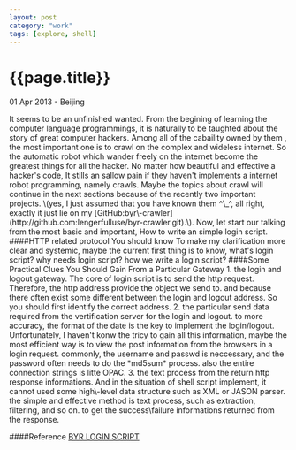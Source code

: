 ```yaml
---
layout: post
category: "work"
tags: [explore, shell]
---
```

{{page.title}}
=============
<p class="meta">01 Apr 2013 - Beijing</p>
It seems to be an unfinished wanted. From the begining of learning the computer language programmings, it is naturally to be taughted about
the story of great computer hackers. Among all of the cabaility owned by them , the most important one is to crawl on the complex and wideless
internet. So the automatic robot which wander freely on the internet become the greatest things for all the hacker. No matter how beautiful
and effective a hacker's code, It stills an sallow pain if they haven't implements a internet robot programming, namely crawls.  Maybe the
topics about crawl will continue in the next sections because of the recently two important projects. \(yes, I just assumed that you have
known them ^\_^, all right, exactly it just lie on my [GitHub:byr\-crawler](http://github.com:lengerfulluse/byr-crawler.git).\).  Now, let
start our
talking from the most basic and important, How to write an simple login script.
####HTTP related protocol You should know
To make my clarification more clear and systemic, maybe the current first thing is to know, what's login script? why needs login script? how
we write a login script?
####Some Practical Clues You Should Gain From a Particular Gateway
1. the login and logout gateway. The core of login script is to send the http request. Therefore, the http address provide the object we send
to. and because there often exist some different between the login and logout address. So you should first identify the correct address.
2. the particular send data required from the vertification server for the login and logout. to more accuracy, the format of the date is the
key to implement the login/logout. Unfortunately, I haven't konw the tricy to gain all this information, maybe the most efficient way is to
view the post information from the browsers in a login request.  commonly, the username and passwd is neccessary, and the password often needs
to do the *md5sum* process. also the entire connection strings is litte OPAC.
3. the text process from the return http response informations. And in the situation of shell script implement, it cannot used some
high\-level data structure such as XML or JASON parser. the simple and effective method is text process, such as extraction, filtering, and so
on. to get the success\failure informations returned from the response.

####Reference
[BYR LOGIN SCRIPT](http://bbs.byr.cn)
